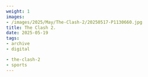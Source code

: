 ```yaml
---
weight: 1
images:
- /images/2025/May/The-Clash-2/20250517-P1130660.jpg
title: The Clash 2.
date: 2025-05-19
tags:
- archive
- digital

- the-clash-2
- sports
---
```



